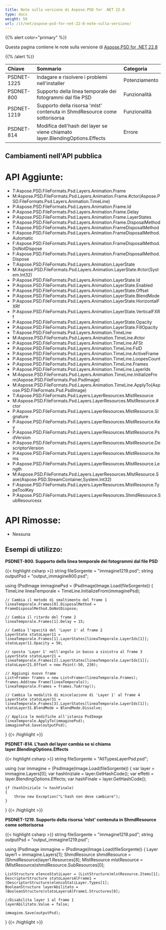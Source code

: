 ```yaml
---
title: Note sulla versione di Aspose.PSD for .NET 22.8
type: docs
weight: 50
url: /it/net/aspose-psd-for-net-22-8-note-sulla-versione/
---
```


{{% alert color="primary" %}}

Questa pagina contiene le note sulla versione di [Aspose.PSD for .NET 22.8](https://www.nuget.org/packages/Aspose.PSD/)

{{% /alert %}}

|**Chiave**|**Sommario**|**Categoria**|
| :- | :- | :- |
|PSDNET-1225|Indagare e risolvere i problemi nell'installer|Potenziamento|
|PSDNET-800|Supporto della linea temporale dei fotogrammi dal file PSD|Funzionalità|
|PSDNET-1219|Supporto della risorsa 'mlst' contenuta in ShmdResource come sottorisorsa|Funzionalità|
|PSDNET-814|Modifica dell'hash del layer se viene chiamato layer.BlendingOptions.Effects|Errore|


## **Cambiamenti nell'API pubblica**
# **API Aggiunte:**
- T:Aspose.PSD.FileFormats.Psd.Layers.Animation.Frame
- M:Aspose.PSD.FileFormats.Psd.Layers.Animation.Frame.#ctor(Aspose.PSD.FileFormats.Psd.Layers.Animation.TimeLine)
- P:Aspose.PSD.FileFormats.Psd.Layers.Animation.Frame.Id
- P:Aspose.PSD.FileFormats.Psd.Layers.Animation.Frame.Delay
- P:Aspose.PSD.FileFormats.Psd.Layers.Animation.Frame.LayerStates
- P:Aspose.PSD.FileFormats.Psd.Layers.Animation.Frame.DisposalMethod
- T:Aspose.PSD.FileFormats.Psd.Layers.Animation.FrameDisposalMethod
- F:Aspose.PSD.FileFormats.Psd.Layers.Animation.FrameDisposalMethod.Automatic
- F:Aspose.PSD.FileFormats.Psd.Layers.Animation.FrameDisposalMethod.DoNotDispose
- F:Aspose.PSD.FileFormats.Psd.Layers.Animation.FrameDisposalMethod.Dispose
- T:Aspose.PSD.FileFormats.Psd.Layers.Animation.LayerState
- M:Aspose.PSD.FileFormats.Psd.Layers.Animation.LayerState.#ctor(System.Int32)
- P:Aspose.PSD.FileFormats.Psd.Layers.Animation.LayerState.Id
- P:Aspose.PSD.FileFormats.Psd.Layers.Animation.LayerState.Enabled
- P:Aspose.PSD.FileFormats.Psd.Layers.Animation.LayerState.Offset
- P:Aspose.PSD.FileFormats.Psd.Layers.Animation.LayerState.BlendMode
- P:Aspose.PSD.FileFormats.Psd.Layers.Animation.LayerState.HorizontalFXRf
- P:Aspose.PSD.FileFormats.Psd.Layers.Animation.LayerState.VerticalFXRf
- P:Aspose.PSD.FileFormats.Psd.Layers.Animation.LayerState.Opacity
- P:Aspose.PSD.FileFormats.Psd.Layers.Animation.LayerState.FillOpacity
- T:Aspose.PSD.FileFormats.Psd.Layers.Animation.TimeLine
- M:Aspose.PSD.FileFormats.Psd.Layers.Animation.TimeLine.#ctor
- P:Aspose.PSD.FileFormats.Psd.Layers.Animation.TimeLine.AFSt
- P:Aspose.PSD.FileFormats.Psd.Layers.Animation.TimeLine.FsID
- P:Aspose.PSD.FileFormats.Psd.Layers.Animation.TimeLine.ActiveFrame
- P:Aspose.PSD.FileFormats.Psd.Layers.Animation.TimeLine.LoopesCount
- P:Aspose.PSD.FileFormats.Psd.Layers.Animation.TimeLine.Frames
- P:Aspose.PSD.FileFormats.Psd.Layers.Animation.TimeLine.LayerIds
- M:Aspose.PSD.FileFormats.Psd.Layers.Animation.TimeLine.InitializeFrom(Aspose.PSD.FileFormats.Psd.PsdImage)
- M:Aspose.PSD.FileFormats.Psd.Layers.Animation.TimeLine.ApplyTo(Aspose.PSD.FileFormats.Psd.PsdImage)
- T:Aspose.PSD.FileFormats.Psd.Layers.LayerResources.MlstResource
- M:Aspose.PSD.FileFormats.Psd.Layers.LayerResources.MlstResource.#ctor
- P:Aspose.PSD.FileFormats.Psd.Layers.LayerResources.MlstResource.Signature
- P:Aspose.PSD.FileFormats.Psd.Layers.LayerResources.MlstResource.Key
- P:Aspose.PSD.FileFormats.Psd.Layers.LayerResources.MlstResource.PsdVersion
- P:Aspose.PSD.FileFormats.Psd.Layers.LayerResources.MlstResource.DescriptorVersion
- P:Aspose.PSD.FileFormats.Psd.Layers.LayerResources.MlstResource.Items
- P:Aspose.PSD.FileFormats.Psd.Layers.LayerResources.MlstResource.Length
- M:Aspose.PSD.FileFormats.Psd.Layers.LayerResources.MlstResource.Save(Aspose.PSD.StreamContainer,System.Int32)
- F:Aspose.PSD.FileFormats.Psd.Layers.LayerResources.MlstResource.TypeToolKey
- P:Aspose.PSD.FileFormats.Psd.Layers.LayerResources.ShmdResource.SubResourcesx


# **API Rimosse:**
- Nessuna


## **Esempi di utilizzo:**

**PSDNET-800. Supporto della linea temporale dei fotogrammi dal file PSD**

{{< highlight csharp >}}
string fileSorgente = "immagine1219.psd";
string outputPsd = "output_immagine800.psd";

using (PsdImage immaginePsd = (PsdImage)Image.Load(fileSorgente))
{
    TimeLine lineaTemporale = TimeLine.InitializeFrom(immaginePsd);

    // Cambia il metodo di smaltimento del frame 1
    lineaTemporale.Frames[0].DisposalMethod = FrameDisposalMethod.DoNotDispose;

    // Cambia il ritardo del frame 2
    lineaTemporale.Frames[1].Delay = 15;

    // Cambia l'opacità del 'Layer 1' al frame 2
    LayerState statoLayer11 = lineaTemporale.Frames[1].LayerStates[lineaTemporale.LayerIds[1]];
    statoLayer11.Opacity = 50;

    // sposta 'Layer 1' nell'angolo in basso a sinistra al frame 3
    LayerState statoLayer21 = lineaTemporale.Frames[2].LayerStates[lineaTemporale.LayerIds[1]];
    statoLayer21.Offset = new Point(-50, 230);

    // Aggiungi nuovo frame
    List<Frame> frames = new List<Frame>(lineaTemporale.Frames);
    frames.Add(new Frame(lineaTemporale));
    lineaTemporale.Frames = frames.ToArray();

    // Cambia la modalità di miscelazione di 'Layer 1' al frame 4
    LayerState statoLayer31 = lineaTemporale.Frames[3].LayerStates[lineaTemporale.LayerIds[1]];
    statoLayer31.BlendMode = BlendMode.Dissolve;

    // Applica le modifiche all'istanza PsdImage
    lineaTemporale.ApplyTo(immaginePsd);
    immaginePsd.Save(outputPsd);
}
{{< /highlight >}}

**PSDNET-814. L'hash del layer cambia se si chiama layer.BlendingOptions.Effects**

{{< highlight csharp >}}
string fileSorgente = "AllTypesLayerPsd.psd";

using (var immagine = (PsdImage)Image.Load(fileSorgente))
{
    var layer = immagine.Layers[0];
    var hashIniziale = layer.GetHashCode();
    var effetti = layer.BlendingOptions.Effects;
    var hashFinale = layer.GetHashCode();

    if (hashIniziale != hashFinale)
    {
        throw new Exception("L'hash non deve cambiare");
    }
}
{{< /highlight >}}

**PSDNET-1219. Supporto della risorsa 'mlst' contenuta in ShmdResource come sottorisorsa**

{{< highlight csharp >}}
string fileSorgente = "immagine1219.psd";
string outputPsd = "output_immagine1219.psd";

using (PsdImage immagine = (PsdImage)Image.Load(fileSorgente))
{
    Layer layer1 = immagine.Layers[1];
    ShmdResource shmdResource = (ShmdResource)layer1.Resources[8];
    MlstResource mlstResource = (MlstResource)shmdResource.SubResources[0];

    ListStructure elencoStatiLayer = (ListStructure)mlstResource.Items[1];
    DescriptorStructure statoLayersAlFrame1 = (DescriptorStructure)elencoStatiLayer.Types[1];
    BooleanStructure layerAbilitato = (BooleanStructure)statoLayersAlFrame1.Structures[0];

    //Disabilita layer 1 al frame 1
    layerAbilitato.Value = false;

    immagine.Save(outputPsd);
}
{{< /highlight >}}
